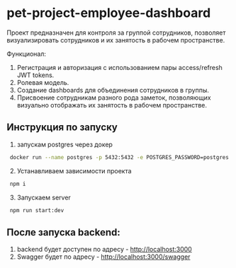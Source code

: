 # pet-project-employee-dashboard

Проект предназначен для контроля за группой сотрудников, позволяет визуализировать сотрудников и их занятость в рабочем пространстве.

Функционал:

1) Регистрация и авторизация с использованием пары access/refresh JWT tokens.
2) Ролевая модель.
3) Создание dashboards для объединения сотрудников в группы.
4) Присвоение сотрудникам разного рода заметок, позволяющих визуально отображать их занятость в рабочем пространстве.

## Инструкция по запуску

1) запускам postgres через докер

  ```bash
   docker run --name postgres -p 5432:5432 -e POSTGRES_PASSWORD=postgres -d postgres
  ```

2) Устанавливаем зависимости проекта

  ```bash
   npm i
  ```

3) Запускаем server

  ```bash
   npm run start:dev
  ```

## После запуска backend:

1) backend будет доступен по адресу - <http://localhost:3000>
2) Swagger будет по адресу - <http://localhost:3000/swagger>